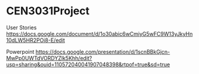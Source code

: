 # CEN3031Project

User Stories
https://docs.google.com/document/d/1o30abic6wCmiyG5wFC9W13yJkyHn10dLW5HR2POi8-E/edit

Powerpoint
https://docs.google.com/presentation/d/1scnBBkGjcn-MwPp0UWTdVORDYZlk5Khh/edit?usp=sharing&ouid=110572040041907048398&rtpof=true&sd=true
